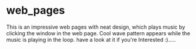 # web_pages
This is an impressive web pages with neat design, which plays music by clicking  the window in the web page.
Cool wave pattern appears while the music is playing in the loop.
have a look at it if you're Interested :)..... 

